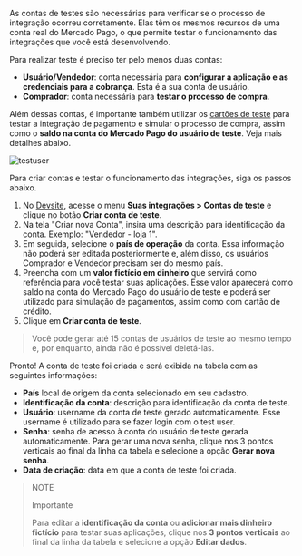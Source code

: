 As contas de testes são necessárias para verificar se o processo de integração ocorreu corretamente. Elas têm os mesmos recursos de uma conta real do Mercado Pago, o que permite testar o funcionamento das integrações que você está desenvolvendo.

Para realizar teste é preciso ter pelo menos duas contas:

* **Usuário/Vendedor**: conta necessária para **configurar a aplicação e as credenciais para a cobrança**. Esta é a sua conta de usuário.
* **Comprador**: conta necessária para **testar o processo de compra**.

Além dessas contas, é importante também utilizar os [cartões de teste](/developers/pt/guides/additional-content/testing/test-cards) para testar a integração de pagamento e simular o processo de compra, assim como o **saldo na conta do Mercado Pago do usuário de teste**. Veja mais detalhes abaixo.

![testuser](test-user/test-user-admin-pt.gif)

Para criar contas e testar o funcionamento das integrações, siga os passos abaixo.

1. No [Devsite](/developers/pt/docs), acesse o menu **Suas integrações > Contas de teste** e clique no botão **Criar conta de teste**.
2. Na tela "Criar nova Conta", insira uma descrição para identificação da conta. Exemplo: "Vendedor - loja 1".
3. Em seguida, selecione o **país de operação** da conta. Essa informação não poderá ser editada posteriormente e, além disso, os usuários Comprador e Vendedor precisam ser do mesmo país.
4. Preencha com um **valor fictício em dinheiro** que servirá como referência para você testar suas aplicações. Esse valor aparecerá como saldo na conta do Mercado Pago do usuário de teste e poderá ser utilizado para simulação de pagamentos, assim como com cartão de crédito.
5. Clique em **Criar conta de teste**. 

> Você pode gerar até 15 contas de usuários de teste ao mesmo tempo e, por enquanto, ainda não é possível deletá-las.

Pronto! A conta de teste foi criada e será exibida na tabela com as seguintes informações:

* **País** local de origem da conta selecionado em seu cadastro.
* **Identificação da conta**: descrição para identificação da conta de teste.
* **Usuário**: username da conta de teste gerado automaticamente. Esse username é utilizado para se fazer login com o test user.
* **Senha**: senha de acesso à conta do usuário de teste gerada automaticamente. Para gerar uma nova senha, clique nos 3 pontos verticais ao final da linha da tabela e selecione a opção **Gerar nova senha**.
* **Data de criação**: data em que a conta de teste foi criada. 

> NOTE
>
> Importante
>
> Para editar a **identificação da conta** ou **adicionar mais dinheiro fictício** para testar suas aplicações, clique nos **3 pontos verticais** ao final da linha da tabela e selecione a opção **Editar dados**.
